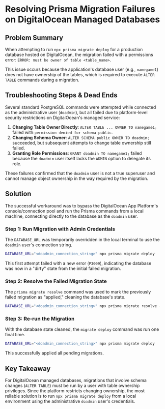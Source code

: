 # Resolving Prisma Migration Failures on DigitalOcean Managed Databases

## Problem Summary

When attempting to run `npx prisma migrate deploy` for a production database hosted on DigitalOcean, the migration failed with a permissions error: `ERROR: must be owner of table <table_name>`.

This issue occurs because the application's database user (e.g., `namegame1`) does not have ownership of the tables, which is required to execute `ALTER TABLE` commands during a migration.

## Troubleshooting Steps & Dead Ends

Several standard PostgreSQL commands were attempted while connected as the administrative user (`doadmin`), but all failed due to platform-level security restrictions on DigitalOcean's managed service:

1.  **Changing Table Owner Directly**: `ALTER TABLE ... OWNER TO namegame1;` failed with `permission denied for schema public`.
2.  **Changing Schema Owner**: `ALTER SCHEMA public OWNER TO doadmin;` succeeded, but subsequent attempts to change table ownership still failed.
3.  **Granting Role Permissions**: `GRANT doadmin TO namegame1;` failed because the `doadmin` user itself lacks the `ADMIN` option to delegate its role.

These failures confirmed that the `doadmin` user is not a true superuser and cannot manage object ownership in the way required by the migration.

## Solution

The successful workaround was to bypass the DigitalOcean App Platform's console/connection pool and run the Prisma commands from a local machine, connecting directly to the database as the `doadmin` user.

### Step 1: Run Migration with Admin Credentials

The `DATABASE_URL` was temporarily overridden in the local terminal to use the `doadmin` user's connection string.

```bash
DATABASE_URL="<doadmin_connection_string>" npx prisma migrate deploy
```

This first attempt failed with a new error (`P3009`), indicating the database was now in a "dirty" state from the initial failed migration.

### Step 2: Resolve the Failed Migration State

The `prisma migrate resolve` command was used to mark the previously failed migration as "applied," cleaning the database's state.

```bash
DATABASE_URL="<doadmin_connection_string>" npx prisma migrate resolve --applied "<failed_migration_name>"
```

### Step 3: Re-run the Migration

With the database state cleaned, the `migrate deploy` command was run one final time.

```bash
DATABASE_URL="<doadmin_connection_string>" npx prisma migrate deploy
```

This successfully applied all pending migrations.

## Key Takeaway

For DigitalOcean managed databases, migrations that involve schema changes (`ALTER TABLE`) must be run by a user with table ownership privileges. Since the platform restricts changing ownership, the most reliable solution is to run `npx prisma migrate deploy` from a local environment using the administrative `doadmin` user's credentials.
